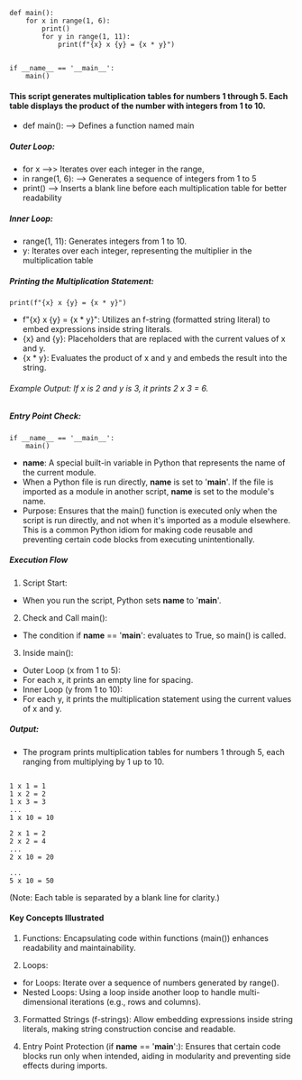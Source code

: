 
```
def main():
    for x in range(1, 6):
        print()
        for y in range(1, 11):
            print(f"{x} x {y} = {x * y}")


if __name__ == '__main__':
    main()
```

#### This script generates multiplication tables for numbers 1 through 5. Each table displays the product of the number with integers from 1 to 10.

- def main():         --> Defines a function named main

##### Outer Loop: 
- for x               -->> Iterates over each integer in the range,
- in range(1, 6):     --> Generates a sequence of integers from 1 to 5
- print() -->  Inserts a blank line before each multiplication table for better readability 

##### Inner Loop:

- range(1, 11): Generates integers from 1 to 10.
- y: Iterates over each integer, representing the multiplier in the multiplication table

##### Printing the Multiplication Statement:
```
print(f"{x} x {y} = {x * y}")
```

- f"{x} x {y} = {x * y}": Utilizes an f-string (formatted string literal) to embed expressions inside string literals.
- {x} and {y}: Placeholders that are replaced with the current values of x and y.
- {x * y}: Evaluates the product of x and y and embeds the result into the string.
###### Example Output: If x is 2 and y is 3, it prints 2 x 3 = 6.

##### Entry Point Check:
```
if __name__ == '__main__':
    main()
```

- __name__: A special built-in variable in Python that represents the name of the current module.
- When a Python file is run directly, __name__ is set to '__main__'.
If the file is imported as a module in another script, __name__ is set to the module's name.
- Purpose: Ensures that the main() function is executed only when the script is run directly, and not when it's imported as a module elsewhere. This is a common Python idiom for making code reusable and preventing certain code blocks from executing unintentionally.


##### Execution Flow
1) Script Start:

- When you run the script, Python sets __name__ to '__main__'.
2) Check and Call main():

- The condition if __name__ == '__main__': evaluates to True, so main() is called.
3) Inside main():

- Outer Loop (x from 1 to 5):
- For each x, it prints an empty line for spacing.
- Inner Loop (y from 1 to 10):
- For each y, it prints the multiplication statement using the current values of x and y.
##### Output:

- The program prints multiplication tables for numbers 1 through 5, each ranging from multiplying by 1 up to 10.
```

1 x 1 = 1
1 x 2 = 2
1 x 3 = 3
...
1 x 10 = 10

2 x 1 = 2
2 x 2 = 4
...
2 x 10 = 20

...
5 x 10 = 50
```
(Note: Each table is separated by a blank line for clarity.)

#### Key Concepts Illustrated
1) Functions: Encapsulating code within functions (main()) enhances readability and maintainability.

2) Loops:

- for Loops: Iterate over a sequence of numbers generated by range().
- Nested Loops: Using a loop inside another loop to handle multi-dimensional iterations (e.g., rows and columns).
3) Formatted Strings (f-strings): Allow embedding expressions inside string literals, making string construction concise and readable.

4) Entry Point Protection (if __name__ == '__main__':): Ensures that certain code blocks run only when intended, aiding in modularity and preventing side effects during imports.

